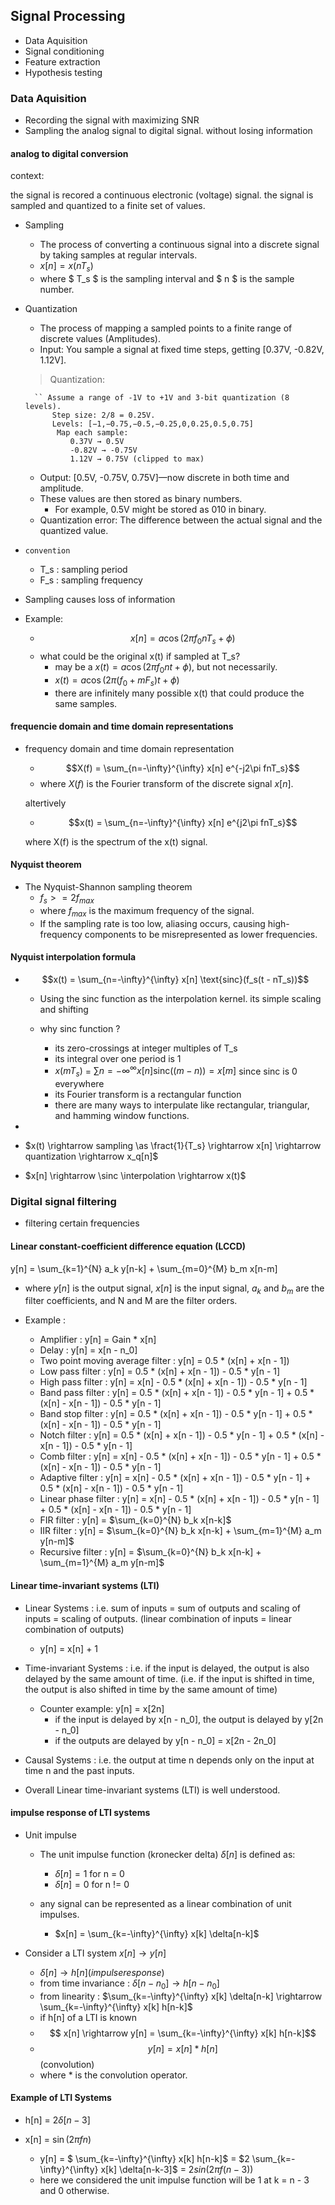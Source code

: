 ## Signal Processing

- Data Aquisition
- Signal conditioning
- Feature extraction
- Hypothesis testing


### Data Aquisition

- Recording the signal with maximizing SNR
- Sampling the analog signal to digital signal. without losing information

#### analog to digital conversion

context:

the signal is recored a continuous electronic (voltage) signal. the signal is sampled and quantized to a finite set of values.

- Sampling
    - The process of converting a continuous signal into a discrete signal by taking samples at regular intervals.
    - $x[n] = x(nT_s)$
    - where $ T_s $ is the sampling interval and $ n $ is the sample number.

- Quantization

    - The process of mapping a sampled points to a finite range of discrete values (Amplitudes).
    - Input: You sample a signal at fixed time steps, getting [0.37V, -0.82V, 1.12V].
    
    > Quantization:

  
        `` Assume a range of -1V to +1V and 3-bit quantization (8 levels).
            Step size: 2/8 = 0.25V.
            Levels: [−1,−0.75,−0.5,−0.25,0,0.25,0.5,0.75]
             Map each sample:
                0.37V → 0.5V
                -0.82V → -0.75V
                1.12V → 0.75V (clipped to max)
    
    - Output: [0.5V, -0.75V, 0.75V]—now discrete in both time and amplitude.
    - These values are then stored as binary numbers.
        - For example, 0.5V might be stored as 010 in binary.
    - Quantization error: The difference between the actual signal and the quantized value.
    
- `convention`
    - T_s : sampling period
    - F_s : sampling frequency

- Sampling causes loss of information

- Example:
    - $$x[n] = a \cos(2\pi f_0 n T_s + \phi)$$
    - what could be the original x(t) if sampled at T_s?
        - may be a $x(t) = a\cos(2\pi f_0 n t + \phi)$, but not necessarily.
        - $x(t) = a \cos(2\pi (f_0 + mF_s)t + \phi)$
        - there are infinitely many possible x(t) that could produce the same samples.
    


#### frequencie domain and time domain representations

- frequency domain and time domain representation

    - $$X(f) = \sum_{n=-\infty}^{\infty} x[n] e^{-j2\pi fnT_s}$$
    - where $X(f)$ is the Fourier transform of the discrete signal $x[n]$.

    altertively
    - $$x(t) = \sum_{n=-\infty}^{\infty} x[n] e^{j2\pi fnT_s}$$

    where X(f) is the spectrum of the x(t) signal.


#### Nyquist theorem

- The Nyquist-Shannon sampling theorem 
    - $f_s >= 2f_{max}$
    - where $f_{max}$ is the maximum frequency of the signal.
    - If the sampling rate is too low, aliasing occurs, causing high-frequency components to be misrepresented as lower frequencies.

#### Nyquist interpolation formula
   
- $$x(t) = \sum_{n=-\infty}^{\infty} x[n] \text{sinc}(f_s(t - nT_s))$$
    - Using the sinc function as the interpolation kernel. its simple scaling and shifting

    - why sinc function ?
        - its zero-crossings at integer multiples of T_s
        - its integral over one period is 1
        - $x(mT_s)$ = $\sum {n=-\infty}^{\infty} x[n] \text{sinc}((m - n)) = x[m]$ since sinc is 0 everywhere 
        - its Fourier transform is a rectangular function
        - there are many ways to interpulate like rectangular, triangular, and hamming window functions.

- 


- $x(t) \rightarrow sampling \as \fract{1}{T_s} \rightarrow x[n] \rightarrow quantization \rightarrow x_q[n]$
- $x[n] \rightarrow \sinc \interpolation \rightarrow x(t)$


### Digital signal filtering

- filtering certain frequencies

#### Linear constant-coefficient difference equation (LCCD)

y[n] = \sum_{k=1}^{N} a_k y[n-k] + \sum_{m=0}^{M} b_m x[n-m]

- where $y[n]$ is the output signal, $x[n]$ is the input signal, $a_k$ and $b_m$ are the filter coefficients, and N and M are the filter orders.

- Example :

    - Amplifier : y[n] = Gain * x[n]
    - Delay : y[n] = x[n - n_0]
    - Two point moving average filter : y[n] = 0.5 * (x[n] + x[n - 1])
    - Low pass filter : y[n] = 0.5 * (x[n] + x[n - 1]) - 0.5 * y[n - 1]
    - High pass filter : y[n] = x[n] - 0.5 * (x[n] + x[n - 1]) - 0.5 * y[n - 1]
    - Band pass filter : y[n] = 0.5 * (x[n] + x[n - 1]) - 0.5 * y[n - 1] + 0.5 * (x[n] - x[n - 1]) - 0.5 * y[n - 1]
    - Band stop filter : y[n] = 0.5 * (x[n] + x[n - 1]) - 0.5 * y[n - 1] + 0.5 * (x[n] - x[n - 1]) - 0.5 * y[n - 1]
    - Notch filter : y[n] = 0.5 * (x[n] + x[n - 1]) - 0.5 * y[n - 1] + 0.5 * (x[n] - x[n - 1]) - 0.5 * y[n - 1]
    - Comb filter : y[n] = x[n] - 0.5 * (x[n] + x[n - 1]) - 0.5 * y[n - 1] + 0.5 * (x[n] - x[n - 1]) - 0.5 * y[n - 1]
    - Adaptive filter : y[n] = x[n] - 0.5 * (x[n] + x[n - 1]) - 0.5 * y[n - 1] + 0.5 * (x[n] - x[n - 1]) - 0.5 * y[n - 1]
    - Linear phase filter : y[n] = x[n] - 0.5 * (x[n] + x[n - 1]) - 0.5 * y[n - 1] + 0.5 * (x[n] - x[n - 1]) - 0.5 * y[n - 1]
    - FIR filter : y[n] = $\sum_{k=0}^{N} b_k x[n-k]$
    - IIR filter : y[n] = $\sum_{k=0}^{N} b_k x[n-k] + \sum_{m=1}^{M} a_m y[n-m]$
    - Recursive filter : y[n] = $\sum_{k=0}^{N} b_k x[n-k] + \sum_{m=1}^{M} a_m y[n-m]$

#### Linear time-invariant systems (LTI)

- Linear Systems : i.e. sum of inputs = sum of outputs and scaling of inputs = scaling of outputs. (linear combination of inputs = linear combination of outputs)
    - y[n] = x[n] + 1

- Time-invariant Systems : i.e. if the input is delayed, the output is also delayed by the same amount of time. (i.e. if the input is shifted in time, the output is also shifted in time by the same amount of time)

    - Counter example: y[n] = x[2n]
        - if the input is delayed by x[n - n_0], the output is delayed by y[2n - n_0]
        - if the outputs are delayed by y[n - n_0] = x[2n - 2n_0]

- Causal Systems : i.e. the output at time n depends only on the input at time n and the past inputs. 

- Overall Linear time-invariant systems (LTI) is well understood.

#### impulse response of LTI systems

- Unit impulse

    - The unit impulse function (kronecker delta) $\delta[n]$ is defined as:
        - $\delta[n] = 1$ for n = 0
        - $\delta[n] = 0$ for n != 0

    - any signal can be represented as a linear combination of unit impulses.
        - $x[n] = \sum_{k=-\infty}^{\infty} x[k] \delta[n-k]$
    
- Consider a LTI system $x[n] \rightarrow y[n]$

    - $\delta[n] \rightarrow h[n] (impulse response)$
    - from time invariance : $\delta[n - n_0] \rightarrow h[n - n_0]$
    - from linearity : $\sum_{k=-\infty}^{\infty} x[k] \delta[n-k] \rightarrow \sum_{k=-\infty}^{\infty} x[k] h[n-k]$
    - if h[n] of a LTI is known
    - $$ x[n] \rightarrow y[n] = \sum_{k=-\infty}^{\infty} x[k] h[n-k]$$
    - $$ y[n] = x[n] * h[n]$$ (convolution)
    - where * is the convolution operator.

#### Example of LTI Systems

- h[n] = $2 \delta[n - 3]$
- x[n] = $\sin(2\pi f n)$

    - y[n] = $ \sum_{k=-\infty}^{\infty} x[k] h[n-k]$ = $2 \sum_{k=-\infty}^{\infty} x[k] \delta[n-k-3]$ = $2 sin(2\pi f (n-3))$
    - here we considered the unit impulse function will be 1 at k = n - 3 and 0 otherwise.



